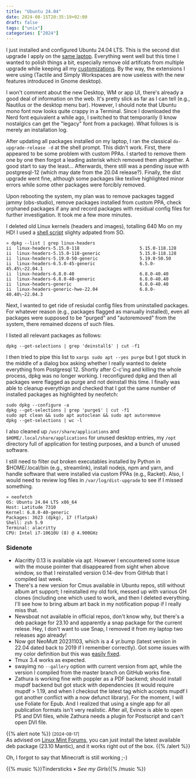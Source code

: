 ```yaml
---
title: "Ubuntu 24.04"
date: 2024-08-15T20:35:19+02:00
draft: false
tags: ["unix"]
categories: ["2024"]
---
```


I just installed and configured Ubuntu 24.04 LTS. This is the second dist upgrade I apply on the [same laptop](/post/welcome-ubuntu/). Everything went well but this time I wanted to polish things a bit, especially remove old artifcats from multiple upgrade while keeping all my [customizations](/post/how-to-do-without-wm/). By the way, the extensions I were using (Tactile and Simply Workspaces are now useless with the new features introduced in Gnome desktop).

I won't comment about the new Desktop, WM or app UI, there's already a good deal of information on the web. It's pretty slick as far as I can tell (e.g., Nautilus or the desktop menu bar). However, I should note that Ubuntu mono font now looks quite crappy in a Terminal. Since I downloaded the Nerd font equivalent a while ago, I switched to that temporarily (I know nostalgics can get the "legacy" font from a package). What follows is is merely an installation log.

After updating all packages installed on my laptop, I ran the classical `do-upgrade-release -d` at the shell prompt. This didn't work. First, there appeared to be some problem with custom PPAs. I started to remove them one by one then forgot a leading asterisk which removed them altogether. A good start to say the least... Afterwards, there still was a pending issue with postgresql-12 (which may date from the 20.04 release?). Finally, the dist upgrade went fine, although some packages like texlive highlighted minor errors while some other packages were forcibly removed.

Upon rebooting the system, my plan was to remove packages tagged jammy (obs-studio), remove packages installed from custom PPA, check orphaned packages if any and record packages with residual config files for further investigation. It took me a few more minutes.

I deleted old Linux kernels (headers and images), totalling 640 Mo on my HD! I used a [shell script](https://askubuntu.com/a/1315976) slighty adpated from SO.

```shell
» dpkg --list | grep linux-headers
ii  linux-headers-5.15.0-118                       5.15.0-118.128
ii  linux-headers-5.15.0-118-generic               5.15.0-118.128
ii  linux-headers-5.19.0-50-generic                5.19.0-50.50
ii  linux-headers-6.5.0-45-generic                 6.5.0-45.45\~22.04.1
ii  linux-headers-6.8.0-40                         6.8.0-40.40
ii  linux-headers-6.8.0-40-generic                 6.8.0-40.40
ii  linux-headers-generic                          6.8.0-40.40
ii  linux-headers-generic-hwe-22.04                6.8.0-40.40\~22.04.3
```

Next, I wanted to get ride of resiudal config files from uninstalled packages. For whatever reason (e.g., packages flagged as manually installed), even all packages were supposed to be "purged" and "autoremoved" from the system, there remained dozens of such files.

I listed all relevant packages as follows:

```shell
dpkg --get-selections | grep 'deinstall$' | cut -f1
```

I then tried to pipe this list to `xargs sudo apt --yes purge` but I got stuck in the middle of a dialog box asking whether I really wanted to delete everything from Postgresql 12. Shortly after C-c'ing and killing the whole process, dpkg was no longer working. I reconfigured dpkg and then all packages were flagged as purge and not deinstall this time. I finally was able to cleanup everythign and checked that I got the same number of installed packages as highlighted by neofetch:

```shell
sudo dpkg --configure -a
dpkg --get-selections | grep 'purge$' | cut -f1
sudo apt clean && sudo apt autoclean && sudo apt autoremove
dpkg --get-selections | wc -l
```

I also cleaned up `/usr/share/applications` and `$HOME/.local/share/applications` for unused desktop entries, my `/opt` directory full of application for testing purposes, and a bunch of unused software.

I still need to filter out broken executables installed by Python in $HOME/.local/bin (e.g., streamlink), install nodejs, npm and yarn, and handle software that were installed via custom PPAs (e.g., Racket). Also, I would need to review log files in `/var/log/dist-upgrade` to see if I missed something.

```shell
» neofetch
OS: Ubuntu 24.04 LTS x86_64
Host: Latitude 7310
Kernel: 6.8.0-40-generic
Packages: 3623 (dpkg), 17 (flatpak)
Shell: zsh 5.9
Terminal: alacritty
CPU: Intel i7-10610U (8) @ 4.900GHz
```

### Sidenote

- Alacritty 0.13 is available via apt. However I encountered some issue with the mouse pointer that disappeared from sight when above window, so that I reinstalled version 0.14-dev from GitHub that I compiled last week.
- There's a new version for Cmus available in Ubuntu repos, still without album art support; I reinstalled my old fork, messed up with various GH clones (including one which used to work, and then I deleted everything. I'll see how to bring album art back in my notification popup if I really miss that.
- Newsboat not available in official repos, don't know why, but there's a deb package for 23.10 and apparently a snap package for the current relese. Hey, I don't want to use Snap, I removed it from my laptop two releases ago already!
- Now got NeoMutt 20231103, which is a 4 yr.bump (latest version in 22.04 dated back to 2019 if I remember correctly). Got some issues with my color definition but this was [easily fixed](https://github.com/neomutt/neomutt/issues/4095).
- Tmux 3.4 works as expected.
- swayimg no `--gallery` option with current version from apt, while the version I compiled from the master branch on GitHub works fine.
- Zathura is working fine with poppler as a PDF backend; should install mupdf backend but got stuck with dependencies (it would require mupdf > 1.19, and when I checkout the latest tag which accepts mupdf I got another conflict with a now defunct library). For the moment, I will use Foliate for Epub. And I realized that using a single app for all publication formats isn't very realistic. After all, Evince is able to open PS and DVI files, while Zathura needs a plugin for Postscript and can't open DVI file.


{{% alert note %}}
<small>[2024-08-17]</small><br>
As advised on [Linux Mint Forums](https://forums.linuxmint.com/viewtopic.php?t=426783), you can just install the latest available deb package (23.10 Mantic), and it works right out of the box.
{{% /alert %}}


Oh, I forgot to say that Minecraft is still working ;-)

{{% music %}}Tindersticks • _See my Girls_{{% /music %}}

